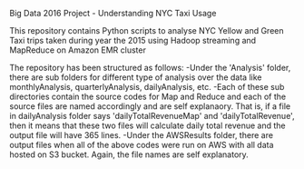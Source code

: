 Big Data 2016 Project - Understanding NYC Taxi Usage

This repository contains Python scripts to analyse NYC Yellow and Green Taxi trips taken during year the 2015 using Hadoop streaming and MapReduce on Amazon EMR cluster


The repository has been structured as follows:
  -Under the 'Analysis' folder, there are sub folders for different type of analysis over the data like monthlyAnalysis,    quarterlyAnalysis, dailyAnalysis, etc.
  -Each of these sub directories contain the source codes for Map and Reduce and each of the source files are named accordingly and are self explanaory. That is, if a file in dailyAnalysis folder says 'dailyTotalRevenueMap' and 'dailyTotalRevenue', then it means that these two files will calculate daily total revenue and the output file will have 365 lines.
  -Under the AWSResults folder, there are output files when all of the above codes were run on AWS with all data hosted on S3 bucket. Again, the file names are self explanatory.
